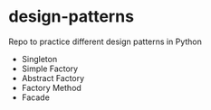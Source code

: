 # design-patterns
Repo to practice different design patterns in Python

- Singleton
- Simple Factory
- Abstract Factory
- Factory Method
- Facade
